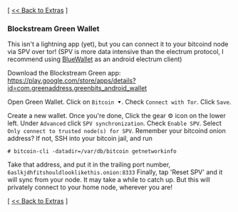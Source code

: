 [ [<< Back to Extras](https://github.com/seth586/guides/blob/master/FreeNAS/extras.md) ]

### Blockstream Green Wallet

This isn't a lightning app (yet), but you can connect it to your bitcoind node via SPV over tor! (SPV is more data intensive than the electrum protocol, I recommend using [BlueWallet](https://github.com/seth586/guides/blob/master/FreeNAS/wallets/bluewallet.md) as an android electrum client) 

Download the Blockstream Green app: https://play.google.com/store/apps/details?id=com.greenaddress.greenbits_android_wallet

Open Green Wallet. Click on `Bitcoin ⯆`. Check `Connect with Tor`. Click `Save`. 

Create a new wallet. Once you're done, Click the gear ⚙️ icon on the lower left. Under `Advanced` click `SPV synchronization`. Check `Enable SPV`. 
Select `Only connect to trusted node(s) for SPV`. Remember your bitcoind onion address? If not, SSH into your bitcoin jail, and run 
```
# bitcoin-cli -datadir=/var/db/bitcoin getnetworkinfo
```
Take that address, and put it in the trailing port number, `6aslkjdhfitshouldlooklikethis.onion:8333`
Finally, tap 'Reset SPV' and it will sync from your node. It may take a while to catch up. But this will privately connect to your home node, wherever you are!





[ [<< Back to Extras](https://github.com/seth586/guides/blob/master/FreeNAS/extras.md) ]
